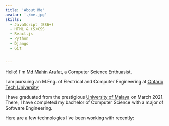 ```yaml
---
title: 'About Me'
avatar: './me.jpg'
skills:
  - JavaScript (ES6+)
  - HTML & (S)CSS
  - React.js
  - Python
  - Django
  - Git


---
```


Hello! I'm [Md Mahin Arafat](https://www.linkedin.com/in/mahin-arafat/), a Computer Science Enthuasist.

I am pursuing an M.Eng. of Electrical and Computer Engineering at [Ontario Tech University](https://ontariotechu.ca/)

I have graduated from the prestigious [University of Malaya](https://www.um.edu.my/) on March 2021. There, I have completed my bachelor of Computer Science with a major of Software Engineering.

Here are a few technologies I've been working with recently:
